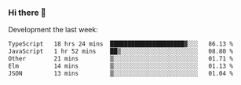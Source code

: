 ### Hi there 👋

Development the last week:
<!--START_SECTION:waka-->

```txt
TypeScript   18 hrs 24 mins  █████████████████████▓░░░   86.13 %
JavaScript   1 hr 52 mins    ██▒░░░░░░░░░░░░░░░░░░░░░░   08.80 %
Other        21 mins         ▒░░░░░░░░░░░░░░░░░░░░░░░░   01.71 %
Elm          14 mins         ▒░░░░░░░░░░░░░░░░░░░░░░░░   01.13 %
JSON         13 mins         ▒░░░░░░░░░░░░░░░░░░░░░░░░   01.04 %
```

<!--END_SECTION:waka-->

<!--
**JASONPANGGO/jasonpanggo** is a ✨ _special_ ✨ repository because its `README.md` (this file) appears on your GitHub profile.

Here are some ideas to get you started:

- 🔭 I’m currently working on ...
- 🌱 I’m currently learning ...
- 👯 I’m looking to collaborate on ...
- 🤔 I’m looking for help with ...
- 💬 Ask me about ...
- 📫 How to reach me: ...
- 😄 Pronouns: ...
- ⚡ Fun fact: ...
-->
